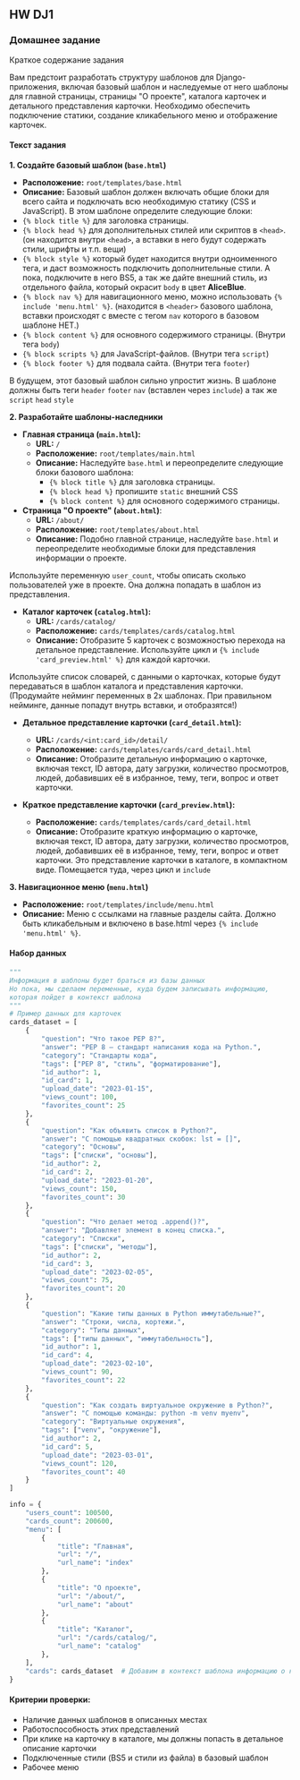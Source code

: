 ## HW DJ1
### Домашнее задание

Краткое содержание задания

Вам предстоит разработать структуру шаблонов для Django-приложения,
включая базовый шаблон и наследуемые от него шаблоны для главной
страницы, страницы "О проекте", каталога карточек и детального
представления карточки. Необходимо обеспечить подключение статики,
создание кликабельного меню и отображение карточек.

#### Текст задания

**1. Создайте базовый шаблон (`base.html`)**
* **Расположение:** `root/templates/base.html`
* **Описание:** Базовый шаблон должен включать общие блоки для всего сайта
и подключать всю необходимую статику (CSS и JavaScript). В этом
шаблоне определите следующие блоки:
* `{% block title %}` для заголовка страницы.
* `{% block head %}` для дополнительных стилей или скриптов в `<head>`.
(он находится внутри `<head>`, а вставки в него будут содержать стили, шрифты и т.п. вещи)
* `{% block style %}` который будет находится внутри одноименного тега,
и даст возможность подключить дополнительные стили. А пока,
подключите в него BS5, а так же дайте внешний стиль, из отдельного
файла, который окрасит `body` в цвет **AliceBlue**.
* `{% block nav %}` для навигационного меню, можно использовать `{%
include 'menu.html' %}`. (находится в `<header>` базового шаблона,
вставки происходят с вместе с тегом `nav` которого в базовом шаблоне
НЕТ.)
* `{% block content %}` для основного содержимого страницы. (Внутри тега
`body`)
* `{% block scripts %}` для JavaScript-файлов. (Внутри тега `script`)
* `{% block footer %}` для подвала сайта. (Внутри тега `footer`)

В будущем, этот базовый шаблон сильно упростит жизнь.
В шаблоне должны быть теги `header` `footer` `nav` (вставлен через `include`)
а так же `script` `head` `style`

**2. Разработайте шаблоны-наследники**
* **Главная страница (`main.html`):**
    * **URL:** `/`
    * **Расположение:** `root/templates/main.html`
    * **Описание:** Наследуйте `base.html` и переопределите следующие блоки
базового шаблона:
        * `{% block title %}` для заголовка страницы.
        * `{% block head %}` пропишите `static` внешний CSS
        * `{% block content %}` для основного содержимого страницы.
* **Страница "О проекте" (`about.html`)**:
    * **URL:** `/about/`
    * **Расположение:** `root/templates/about.html`
    * **Описание:** Подобно главной странице, наследуйте `base.html` и
переопределите необходимые блоки для представления информации о
проекте.

Используйте переменную `user_count`, чтобы описать сколько пользователей
уже в проекте. Она должна попадать в шаблон из представления.

* **Каталог карточек (`catalog.html`):**
    * **URL:** `/cards/catalog/`
    * **Расположение:** `cards/templates/cards/catalog.html`
    * **Описание:** Отобразите 5 карточек с возможностью перехода на
детальное представление. Используйте цикл и `{% include
'card_preview.html' %}` для каждой карточки.

Используйте список словарей, с данными о карточках, которые будут
передаваться в шаблон каталога и представления карточки. (Продумайте
нейминг переменных в 2х шаблонах. При правильном нейминге, данные
попадут внутрь вставки, и отобразятся!)

* **Детальное представление карточки (`card_detail.html`):**
    * **URL:** `/cards/<int:card_id>/detail/`
    * **Расположение:** `cards/templates/cards/card_detail.html`
    * **Описание:** Отобразите детальную информацию о карточке, включая
текст, ID автора, дату загрузки, количество просмотров, людей,
добавивших её в избранное, тему, теги, вопрос и ответ карточки.

* **Краткое представление карточки (`card_preview.html`):**
    * **Расположение:** `cards/templates/cards/card_detail.html`
    * **Описание:** Отобразите краткую информацию о карточке, включая
текст, ID автора, дату загрузки, количество просмотров, людей,
добавивших её в избранное, тему, теги, вопрос и ответ карточки.
Это представление карточки в каталоге, в компактном виде.
Помещается туда, через цикл и `include`

**3. Навигационное меню (`menu.html`)**
* **Расположение:** `root/templates/include/menu.html`
* **Описание:** Меню с ссылками на главные разделы сайта. Должно быть
кликабельным и включено в base.html через `{% include 'menu.html'
%}`.

#### Набор данных
```python
"""
Информация в шаблоны будет браться из базы данных
Но пока, мы сделаем переменные, куда будем записывать информацию,
которая пойдет в контекст шаблона
"""
# Пример данных для карточек
cards_dataset = [
    {
        "question": "Что такое PEP 8?",
        "answer": "PEP 8 — стандарт написания кода на Python.",
        "category": "Стандарты кода",
        "tags": ["PEP 8", "стиль", "форматирование"],
        "id_author": 1,
        "id_card": 1,
        "upload_date": "2023-01-15",
        "views_count": 100,
        "favorites_count": 25
    },
    {
        "question": "Как объявить список в Python?",
        "answer": "С помощью квадратных скобок: lst = []",
        "category": "Основы",
        "tags": ["списки", "основы"],
        "id_author": 2,
        "id_card": 2,
        "upload_date": "2023-01-20",
        "views_count": 150,
        "favorites_count": 30
    },
    {
        "question": "Что делает метод .append()?",
        "answer": "Добавляет элемент в конец списка.",
        "category": "Списки",
        "tags": ["списки", "методы"],
        "id_author": 2,
        "id_card": 3,
        "upload_date": "2023-02-05",
        "views_count": 75,
        "favorites_count": 20
    },
    {
        "question": "Какие типы данных в Python иммутабельные?",
        "answer": "Строки, числа, кортежи.",
        "category": "Типы данных",
        "tags": ["типы данных", "иммутабельность"],
        "id_author": 1,
        "id_card": 4,
        "upload_date": "2023-02-10",
        "views_count": 90,
        "favorites_count": 22
    },
    {
        "question": "Как создать виртуальное окружение в Python?",
        "answer": "С помощью команды: python -m venv myenv",
        "category": "Виртуальные окружения",
        "tags": ["venv", "окружение"],
        "id_author": 2,
        "id_card": 5,
        "upload_date": "2023-03-01",
        "views_count": 120,
        "favorites_count": 40
    }
]

info = {
    "users_count": 100500,
    "cards_count": 200600,
    "menu": [
        {
            "title": "Главная",
            "url": "/",
            "url_name": "index"
        },
        {
            "title": "О проекте",
            "url": "/about/",
            "url_name": "about"
        },
        {
            "title": "Каталог",
            "url": "/cards/catalog/",
            "url_name": "catalog"
        },
    ],
    "cards": cards_dataset  # Добавим в контекст шаблона информацию о карточках, чтобы все было в одном месте
}
```

#### Критерии проверки:
* Наличие данных шаблонов в описанных местах
* Работоспособность этих представлений
* При клике на карточку в каталоге, мы должны попасть в детальное описание карточки
* Подключенные стили (BS5 и стили из файла) в базовый шаблон
* Рабочее меню